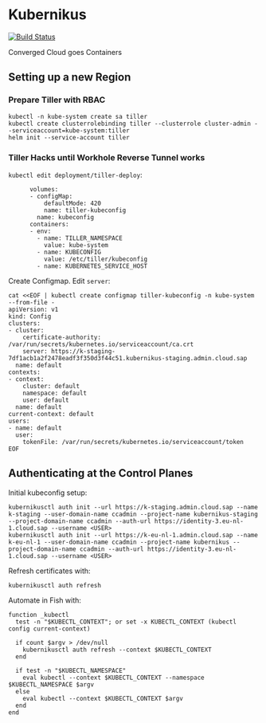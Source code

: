 # Kubernikus

[![Build Status](https://travis-ci.org/sapcc/kubernikus.svg?branch=master)](https://travis-ci.org/sapcc/kubernikus)

Converged Cloud goes Containers

## Setting up a new Region

### Prepare Tiller with RBAC
```
kubectl -n kube-system create sa tiller
kubectl create clusterrolebinding tiller --clusterrole cluster-admin --serviceaccount=kube-system:tiller
helm init --service-account tiller
```

### Tiller Hacks until Workhole Reverse Tunnel works
`kubectl edit deployment/tiller-deploy`:
```
      volumes:
      - configMap:
          defaultMode: 420
          name: tiller-kubeconfig
        name: kubeconfig
      containers:
      - env:
        - name: TILLER_NAMESPACE
          value: kube-system
        - name: KUBECONFIG
          value: /etc/tiller/kubeconfig
        - name: KUBERNETES_SERVICE_HOST

```

Create Configmap. Edit `server`:
```
cat <<EOF | kubectl create configmap tiller-kubeconfig -n kube-system --from-file -
apiVersion: v1
kind: Config
clusters:
- cluster:
    certificate-authority: /var/run/secrets/kubernetes.io/serviceaccount/ca.crt
    server: https://k-staging-7df1acb1a2f2478eadf3f350d3f44c51.kubernikus-staging.admin.cloud.sap
  name: default
contexts:
- context:
    cluster: default
    namespace: default
    user: default
  name: default
current-context: default
users:
- name: default
  user:
    tokenFile: /var/run/secrets/kubernetes.io/serviceaccount/token
EOF
```

## Authenticating at the Control Planes

Initial kubeconfig setup:
```
kubernikusctl auth init --url https://k-staging.admin.cloud.sap --name k-staging --user-domain-name ccadmin --project-name kubernikus-staging --project-domain-name ccadmin --auth-url https://identity-3.eu-nl-1.cloud.sap --username <USER> 
kubernikusctl auth init --url https://k-eu-nl-1.admin.cloud.sap --name k-eu-nl-1 --user-domain-name ccadmin --project-name kubernikus --project-domain-name ccadmin --auth-url https://identity-3.eu-nl-1.cloud.sap --username <USER> 
```

Refresh certificates with:
```
kubernikusctl auth refresh
```

Automate in Fish with:
```
function _kubectl
  test -n "$KUBECTL_CONTEXT"; or set -x KUBECTL_CONTEXT (kubectl config current-context)

  if count $argv > /dev/null
    kubernikusctl auth refresh --context $KUBECTL_CONTEXT
  end

  if test -n "$KUBECTL_NAMESPACE"
    eval kubectl --context $KUBECTL_CONTEXT --namespace $KUBECTL_NAMESPACE $argv
  else
    eval kubectl --context $KUBECTL_CONTEXT $argv
  end
end
```
